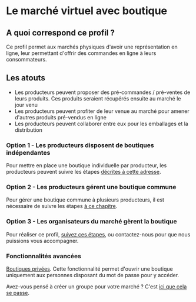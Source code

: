 # Le marché virtuel avec boutique

## A quoi correspond ce profil ?

Ce profil permet aux marchés physiques d'avoir une représentation en ligne, leur permettant d'offrir des commandes en ligne à leurs consommateurs.

## Les atouts

* Les producteurs peuvent proposer des pré-commandes / pré-ventes de leurs produits. Ces produits seraient récupérés ensuite au marché le jour venu
* Les producteurs peuvent profiter de leur venue au marché pour amener d'autres produits pré-vendus en ligne
* Les producteurs peuvent collaborer entre eux pour les emballages et la distribution

### Option 1 - Les producteurs disposent de boutiques indépendantes

Pour mettre en place une boutique individuelle par producteur, les producteurs peuvent suivre les étapes [décrites à cette adresse](le-producteur-en-vente-directe-avec-une-boutique.md).

### Option 2 - Les producteurs gérent une boutique commune

Pour gérer une boutique commune à plusieurs producteurs, il est nécessaire de suivre les étapes [à ce chapitre](le-producteur-revendeur-avec-une-boutique.md).

### Option 3 - Les organisateurs du marché gèrent la boutique

Pour réaliser ce profil, [suivez ces étapes](le-hub-non-producteur-avec-boutique-en-ligne.md), ou contactez-nous pour que nous puissions vous accompagner.

### Fonctionnalités avancées

[Boutiques privées](../fonctionnalites-standards/mise-en-place-dune-boutique/private-shopfront.md). Cette fonctionnalité permet d'ouvrir une boutique uniquement aux personnes disposant du mot de passe pour y accéder.

Avez-vous pensé à créer un groupe pour votre marché ? C'est [ici que cela se passe](le-marche-virtuel-sans-boutique.md).
